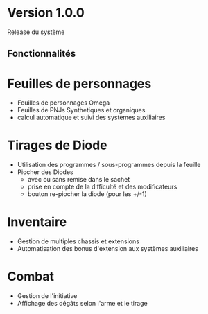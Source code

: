 
# Version 1.0.0
Release du système

## Fonctionnalités
# Feuilles de personnages
- Feuilles de personnages Omega
- Feuilles de PNJs Synthetiques et organiques
- calcul automatique et suivi des systèmes auxiliaires
# Tirages de Diode
- Utilisation des programmes / sous-programmes depuis la feuille
- Piocher des Diodes
    - avec ou sans remise dans le sachet
    - prise en compte de la difficulté et des modificateurs
    - bouton re-piocher la diode (pour les +/-1)
# Inventaire
- Gestion de multiples chassis et extensions
- Automatisation des bonus d'extension aux systèmes auxiliaires
# Combat
- Gestion de l'initiative
- Affichage des dégâts selon l'arme et le tirage